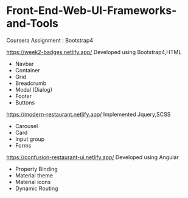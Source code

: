 # Front-End-Web-UI-Frameworks-and-Tools
Coursera Assignment : Bootstrap4 

https://week2-badges.netlify.app/  Developed using Bootstrap4,HTML 
* Navbar 
* Container 
* Grid 
* Breadcrumb
* Modal (Dialog) 
* Footer
* Buttons

https://modern-restaurant.netlify.app/  Implemented Jquery,SCSS
* Carousel 
* Card 
* Input group
* Forms 


https://confusion-restaurant-ui.netlify.app/ Developed using Angular 
* Property Binding 
* Material theme 
* Material icons 
* Dynamic Routing 

